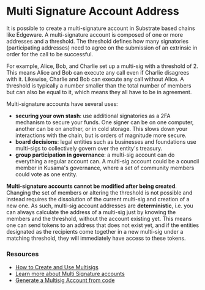 
# Multi Signature Account Address

It is possible to create a multi-signature account in Substrate based chains like Edgeware. A multi-signature account is composed of one or more addresses and a threshold. The threshold defines how many signatories (participating addresses) need to agree on the submission of an extrinsic in order for the call to be successful.

For example, Alice, Bob, and Charlie set up a multi-sig with a threshold of 2. This means Alice and Bob can execute any call even if Charlie disagrees with it. Likewise, Charlie and Bob can execute any call without Alice. A threshold is typically a number smaller than the total number of members but can also be equal to it, which means they all have to be in agreement.

Multi-signature accounts have several uses:

* **securing your own stash**: use additional signatories as a 2FA mechanism to secure your funds. One signer can be on one computer, another can be on another, or in cold storage. This slows down your interactions with the chain, but is orders of magnitude more secure.
* **board decisions**: legal entities such as businesses and foundations use multi-sigs to collectively govern over the entity's treasury.
* **group participation in governance**: a multi-sig account can do everything a regular account can. A multi-sig account could be a council member in Kusama's governance, where a set of community members could vote as one entity.

**Multi-signature accounts cannot be modified after being created**. Changing the set of members or altering the threshold is not possible and instead requires the dissolution of the current multi-sig and creation of a new one. As such, multi-sig account addresses are **deterministic**, i.e. you can always calculate the address of a multi-sig just by knowing the members and the threshold, without the account existing yet. This means one can send tokens to an address that does not exist yet, and if the entities designated as the recipients come together in a new multi-sig under a matching threshold, they will immediately have access to these tokens.

### Resources

* [How to Create and Use Multisigs](https://www.youtube.com/watch?v=ZJLqszvhMyM&list=PLOyWqupZ-WGuAuS00rK-pebTMAOxW41W8&index=25&ab_channel=Polkadot)
* [Learn more about Multi Signature accounts](https://wiki.polkadot.network/docs/en/learn-accounts#multi-signature-accounts)
* [Generate a Multisig Account from code](https://polkadot.js.org/docs/util-crypto/examples/create-multisig/)